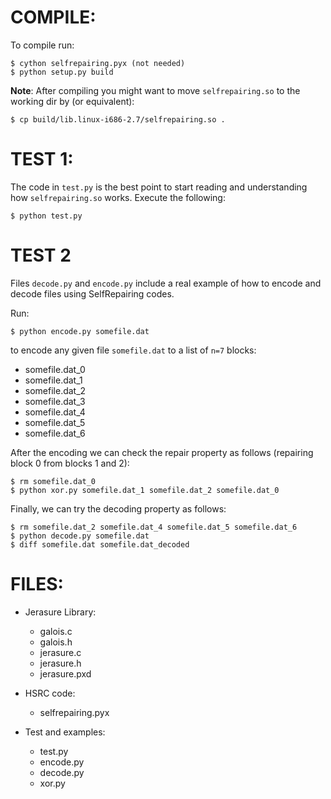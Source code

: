 COMPILE:
===================================================
To compile run:

    $ cython selfrepairing.pyx (not needed)
    $ python setup.py build

**Note**: After compiling you might want to move
``selfrepairing.so`` to the working dir by (or equivalent):

    $ cp build/lib.linux-i686-2.7/selfrepairing.so .

TEST 1:
===================================================
The code in ``test.py`` is the best point to start reading and
understanding how ``selfrepairing.so`` works. Execute the following:

    $ python test.py

TEST 2
===================================================
Files ``decode.py`` and ``encode.py`` include a real example of how
to encode and decode files using SelfRepairing codes.

Run:

    $ python encode.py somefile.dat

to encode any given file ``somefile.dat`` to a list of ``n=7`` blocks:
  - somefile.dat_0
  - somefile.dat_1
  - somefile.dat_2
  - somefile.dat_3
  - somefile.dat_4
  - somefile.dat_5
  - somefile.dat_6

After the encoding we can check the repair property as follows
(repairing block 0 from blocks 1 and 2):

    $ rm somefile.dat_0
    $ python xor.py somefile.dat_1 somefile.dat_2 somefile.dat_0

Finally, we can try the decoding property as follows:

    $ rm somefile.dat_2 somefile.dat_4 somefile.dat_5 somefile.dat_6
    $ python decode.py somefile.dat
    $ diff somefile.dat somefile.dat_decoded

FILES:
===================================================
* Jerasure Library:
    - galois.c
    - galois.h
    - jerasure.c
    - jerasure.h
    - jerasure.pxd

* HSRC code:
    - selfrepairing.pyx

* Test and examples:
    - test.py
    - encode.py
    - decode.py
    - xor.py
